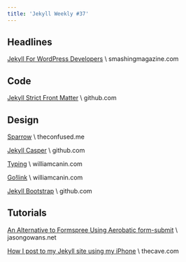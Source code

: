 ```yaml
---
title: 'Jekyll Weekly #37'
---
```


## Headlines

[Jekyll For WordPress Developers](https://www.smashingmagazine.com/2017/04/jekyll-wordpress-developers/) \\
smashingmagazine.com

## Code

[Jekyll Strict Front Matter](https://github.com/jmhooper/jekyll_strict_front_matter) \\
github.com

## Design

[Sparrow](https://theconfused.me/sparrow/) \\
theconfused.me

[Jekyll Casper](https://github.com/Jinmo/jekyll-casper) \\
github.com

[Typing](https://williamcanin.com/typing-jekyll-template/) \\
williamcanin.com

[Go!link](https://williamcanin.com/golink/) \\
williamcanin.com

[Jekyll Bootstrap](https://github.com/matrixfox/jekyll-theme-bootstrap) \\
github.com

## Tutorials

[An Alternative to Formspree Using Aerobatic form-submit](https://www.jasongowans.net/post/2017-04-11-an-alternative-to-formspree/) \\
jasongowans.net

[How I post to my Jekyll site using my iPhone](https://www.thecave.com/2017/04/21/how-i-post-to-my-jekyll-site-using-my-iphone/) \\
thecave.com
